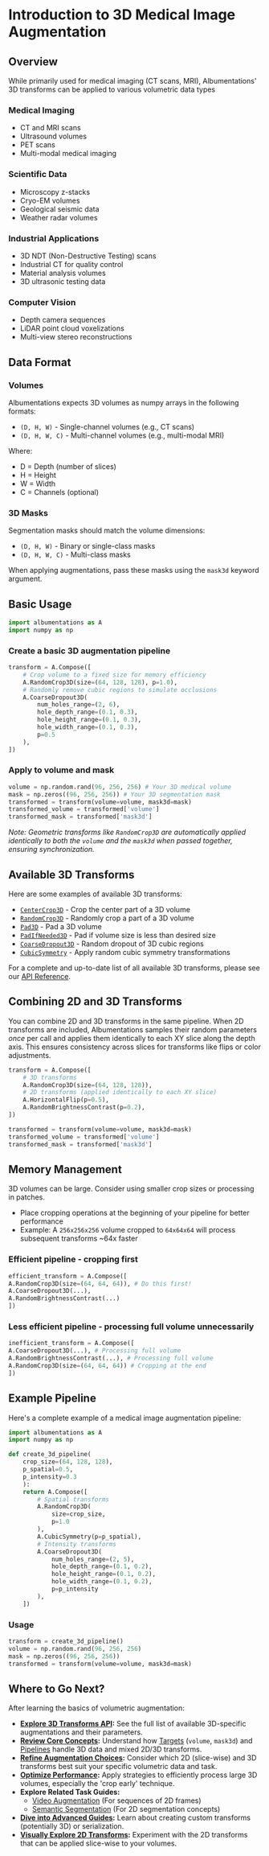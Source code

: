 # Introduction to 3D Medical Image Augmentation

## Overview

While primarily used for medical imaging (CT scans, MRI), Albumentations' 3D transforms can be applied to various volumetric data types

### Medical Imaging
- CT and MRI scans
- Ultrasound volumes
- PET scans
- Multi-modal medical imaging

### Scientific Data
- Microscopy z-stacks
- Cryo-EM volumes
- Geological seismic data
- Weather radar volumes

### Industrial Applications
- 3D NDT (Non-Destructive Testing) scans
- Industrial CT for quality control
- Material analysis volumes
- 3D ultrasonic testing data

### Computer Vision
- Depth camera sequences
- LiDAR point cloud voxelizations
- Multi-view stereo reconstructions

## Data Format

### Volumes
Albumentations expects 3D volumes as numpy arrays in the following formats:
- `(D, H, W)` - Single-channel volumes (e.g., CT scans)
- `(D, H, W, C)` - Multi-channel volumes (e.g., multi-modal MRI)

Where:
- D = Depth (number of slices)
- H = Height
- W = Width
- C = Channels (optional)

### 3D Masks
Segmentation masks should match the volume dimensions:
- `(D, H, W)` - Binary or single-class masks
- `(D, H, W, C)` - Multi-class masks

When applying augmentations, pass these masks using the `mask3d` keyword argument.

## Basic Usage

```python
import albumentations as A
import numpy as np
```

### Create a basic 3D augmentation pipeline

```python
transform = A.Compose([
    # Crop volume to a fixed size for memory efficiency
    A.RandomCrop3D(size=(64, 128, 128), p=1.0),
    # Randomly remove cubic regions to simulate occlusions
    A.CoarseDropout3D(
        num_holes_range=(2, 6),
        hole_depth_range=(0.1, 0.3),
        hole_height_range=(0.1, 0.3),
        hole_width_range=(0.1, 0.3),
        p=0.5
    ),
])
```

### Apply to volume and mask

```python
volume = np.random.rand(96, 256, 256) # Your 3D medical volume
mask = np.zeros((96, 256, 256)) # Your 3D segmentation mask
transformed = transform(volume=volume, mask3d=mask)
transformed_volume = transformed['volume']
transformed_mask = transformed['mask3d']
```
*Note: Geometric transforms like `RandomCrop3D` are automatically applied identically to both the `volume` and the `mask3d` when passed together, ensuring synchronization.*

## Available 3D Transforms

Here are some examples of available 3D transforms:

- [`CenterCrop3D`](https://explore.albumentations.ai/transform/CenterCrop3D) - Crop the center part of a 3D volume
- [`RandomCrop3D`](https://explore.albumentations.ai/transform/RandomCrop3D) - Randomly crop a part of a 3D volume
- [`Pad3D`](https://explore.albumentations.ai/transform/Pad3D) - Pad a 3D volume
- [`PadIfNeeded3D`](https://explore.albumentations.ai/transform/PadIfNeeded3D) - Pad if volume size is less than desired size
- [`CoarseDropout3D`](https://explore.albumentations.ai/transform/CoarseDropout3D) - Random dropout of 3D cubic regions
- [`CubicSymmetry`](https://explore.albumentations.ai/transform/CubicSymmetry) - Apply random cubic symmetry transformations

For a complete and up-to-date list of all available 3D transforms, please see our [API Reference](api-reference/augmentations/3d-transforms.md).

## Combining 2D and 3D Transforms

You can combine 2D and 3D transforms in the same pipeline. When 2D transforms are included, Albumentations samples their random parameters *once* per call and applies them identically to each XY slice along the depth axis. This ensures consistency across slices for transforms like flips or color adjustments.

```python
transform = A.Compose([
    # 3D transforms
    A.RandomCrop3D(size=(64, 128, 128)),
    # 2D transforms (applied identically to each XY slice)
    A.HorizontalFlip(p=0.5),
    A.RandomBrightnessContrast(p=0.2),
])

transformed = transform(volume=volume, mask3d=mask)
transformed_volume = transformed['volume']
transformed_mask = transformed['mask3d']
```


## Memory Management

3D volumes can be large. Consider using smaller crop sizes or processing in patches.
   - Place cropping operations at the beginning of your pipeline for better performance
   - Example: A `256x256x256` volume cropped to `64x64x64` will process subsequent transforms ~64x faster

### Efficient pipeline - cropping first
```python
efficient_transform = A.Compose([
A.RandomCrop3D(size=(64, 64, 64)), # Do this first!
A.CoarseDropout3D(...),
A.RandomBrightnessContrast(...)
])
```

### Less efficient pipeline - processing full volume unnecessarily
```python
inefficient_transform = A.Compose([
A.CoarseDropout3D(...), # Processing full volume
A.RandomBrightnessContrast(...), # Processing full volume
A.RandomCrop3D(size=(64, 64, 64)) # Cropping at the end
])
```

## Example Pipeline

Here's a complete example of a medical image augmentation pipeline:

```python
import albumentations as A
import numpy as np

def create_3d_pipeline(
    crop_size=(64, 128, 128),
    p_spatial=0.5,
    p_intensity=0.3
    ):
    return A.Compose([
        # Spatial transforms
        A.RandomCrop3D(
            size=crop_size,
            p=1.0
        ),
        A.CubicSymmetry(p=p_spatial),
        # Intensity transforms
        A.CoarseDropout3D(
            num_holes_range=(2, 5),
            hole_depth_range=(0.1, 0.2),
            hole_height_range=(0.1, 0.2),
            hole_width_range=(0.1, 0.2),
            p=p_intensity
        ),
    ])
```

### Usage

```python
transform = create_3d_pipeline()
volume = np.random.rand(96, 256, 256)
mask = np.zeros((96, 256, 256))
transformed = transform(volume=volume, mask3d=mask)
```


## Where to Go Next?

After learning the basics of volumetric augmentation:

-   **[Explore 3D Transforms API](../reference/augmentations/3d-transforms.md):** See the full list of available 3D-specific augmentations and their parameters.
-   **[Review Core Concepts](../2-core-concepts):** Understand how [Targets](../2-core-concepts/targets.md) (`volume`, `mask3d`) and [Pipelines](../2-core-concepts/pipelines.md) handle 3D data and mixed 2D/3D transforms.
-   **[Refine Augmentation Choices](./choosing-augmentations.md):** Consider which 2D (slice-wise) and 3D transforms best suit your specific volumetric data and task.
-   **[Optimize Performance](./performance-tuning.md):** Apply strategies to efficiently process large 3D volumes, especially the 'crop early' technique.
-   **Explore Related Task Guides:**
    -   [Video Augmentation](./video-augmentation.md) (For sequences of 2D frames)
    -   [Semantic Segmentation](./semantic-segmentation.md) (For 2D segmentation concepts)
-   **[Dive into Advanced Guides](../4-advanced-guides):** Learn about creating custom transforms (potentially 3D) or serialization.
-   **[Visually Explore 2D Transforms](https://explore.albumentations.ai):** Experiment with the 2D transforms that can be applied slice-wise to your volumes.
